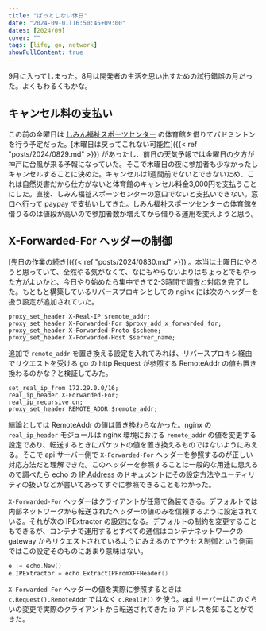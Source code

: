 ```yaml
---
title: "ぱっとしない休日"
date: "2024-09-01T16:50:45+09:00"
dates: [2024/09]
cover: ""
tags: [life, go, network]
showFullContent: true
---
```


9月に入ってしまった。8月は開発者の生活を思い出すための試行錯誤の月だった。よくもわるくもかな。

## キャンセル料の支払い

この前の金曜日は [しみん福祉スポーツセンター](https://www.cospa-wellness.co.jp/corp/kobefukushi-sc/facility/) の体育館を借りてバドミントンを行う予定だった。[木曜日は戻ってこれない可能性]({{< ref "posts/2024/0829.md" >}}) があったし、前日の天気予報では金曜日の夕方が神戸に台風が来る予報になっていた。そこで木曜日の夜に参加者も少なかったしキャンセルすることに決めた。キャンセルは1週間前でないとできないため、これは自然災害だから仕方がないと体育館のキャンセル料金3,000円を支払うことにした。直接、しみん福祉スポーツセンターの窓口でないと支払いできない。窓口へ行って paypay で支払いしてきた。しみん福祉スポーツセンターの体育館を借りるのは値段が高いので参加者数が増えてから借りる運用を変えようと思う。

## X-Forwarded-For ヘッダーの制御

[先日の作業の続き]({{< ref "posts/2024/0830.md" >}}) 。本当は土曜日にやろうと思っていて、全然やる気がなくて、なにもやらないよりはちょっとでもやった方がよいかと、今日やり始めたら集中できて2-3時間で調査と対応を完了した。もともと構築しているリバースプロキシとしての nginx には次のヘッダーを扱う設定が追加されていた。

```
proxy_set_header X-Real-IP $remote_addr;
proxy_set_header X-Forwarded-For $proxy_add_x_forwarded_for;
proxy_set_header X-Forwarded-Proto $scheme;
proxy_set_header X-Forwarded-Host $server_name;
```

追加で `remote_addr` を置き換える設定を入れてみれば、リバースプロキシ経由でリクエストを受ける go の http Request が参照する RemoteAddr の値も置き換わるのかな？と検証してみた。

```
set_real_ip_from 172.29.0.0/16;
real_ip_header X-Forwarded-For;
real_ip_recursive on;
proxy_set_header REMOTE_ADDR $remote_addr;
```

結論としては RemoteAddr の値は置き換わらなかった。nginx の `real_ip_header` モジュールは nginx 環境における `remote_addr` の値を変更する設定であり、転送するときにパケットの値を置き換えるものではないようにみえる。そこで api サーバー側で `X-Forwarded-For` ヘッダーを参照するのが正しい対応方法だと理解できた。このヘッダーを参照することは一般的な用途に思えるので調べたら echo の [IP Address](https://echo.labstack.com/docs/ip-address) のドキュメントにその設定方法やユーティリティの扱いなどが書いてあってすぐに参照できることもわかった。

`X-Forwarded-For` ヘッダーはクライアントが任意で偽装できる。デフォルトでは内部ネットワークから転送されたヘッダーの値のみを信頼するように設定されている。それが次の IPExtractor の設定になる。デフォルトの制約を変更することもできるが、コンテナで運用するとすべての通信はコンテナネットワークの gateway からリクエストされているようにみえるのでアクセス制御という側面ではこの設定そのものにあまり意味はない。

```go
e := echo.New()
e.IPExtractor = echo.ExtractIPFromXFFHeader()
```

`X-Forwarded-For` ヘッダーの値を実際に参照するときは `c.Request().RemoteAddr` ではなく `c.RealIP()` を使う。api サーバーはこのぐらいの変更で実際のクライアントから転送されてきた ip アドレスを知ることができた。
